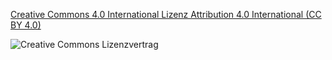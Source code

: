 [Creative Commons 4.0 International Lizenz  Attribution 4.0 International (CC BY 4.0)](https://creativecommons.org/licenses/by/4.0/)



![Creative Commons Lizenzvertrag](http://i.creativecommons.org/l/by/4.0/88x31.png)

